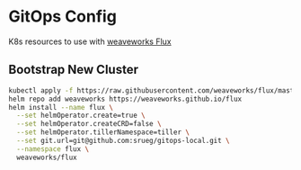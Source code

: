 # GitOps Config
K8s resources to use with [weaveworks Flux](https://github.com/weaveworks/flux)


## Bootstrap New Cluster
```bash
kubectl apply -f https://raw.githubusercontent.com/weaveworks/flux/master/deploy-helm/flux-helm-release-crd.yaml
helm repo add weaveworks https://weaveworks.github.io/flux
helm install --name flux \
  --set helmOperator.create=true \
  --set helmOperator.createCRD=false \
  --set helmOperator.tillerNamespace=tiller \
  --set git.url=git@github.com:srueg/gitops-local.git \
  --namespace flux \
  weaveworks/flux
```
